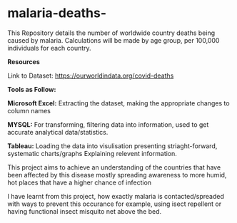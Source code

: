 # malaria-deaths-

This Repository details the number of worldwide country deaths being caused by malaria. Calculations will be made by age group, per 100,000 individuals for each country.

**Resources**

Link to Dataset: https://ourworldindata.org/covid-deaths

**Tools as Follow:**

**Microsoft Excel:** Extracting the dataset, making the appropriate changes to column names

**MYSQL:** For transforming, filtering data into information, used to get accurate analytical data/statistics.

**Tableau:** Loading the data into visulisation presenting striaght-forward, systematic charts/graphs Explaining relevent information.

This project aims to achieve an understanding of the countries that have been affected by this disease mostly spreading awareness to more humid, hot places that have a higher chance of infection

I have learnt from this project, how exactly malaria is contacted/spreaded with ways to prevent this occurance for example, using isect repellent or having functional insect misquito net above the bed.






